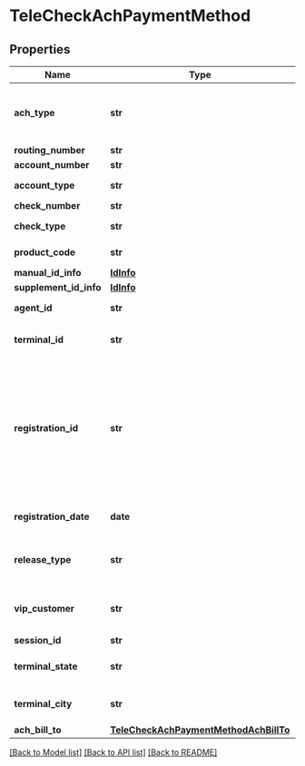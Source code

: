 # TeleCheckAchPaymentMethod

## Properties
Name | Type | Description | Notes
------------ | ------------- | ------------- | -------------
**ach_type** | **str** | ACH application type values will be one of either TeleCheckICAPaymentMethod or TeleCheckCBPPaymentMethod. | 
**routing_number** | **str** | Bank routing number. | 
**account_number** | **str** | Bank account number. | 
**account_type** | **str** | Identifies if the account type is checking or savings. | 
**check_number** | **str** | Check number. | [optional] 
**check_type** | **str** | Identifies if the check type is personal or company. | 
**product_code** | **str** | Identifies the product code in the transaction. | [optional] 
**manual_id_info** | [**IdInfo**](IdInfo.md) |  | [optional] 
**supplement_id_info** | [**IdInfo**](IdInfo.md) |  | [optional] 
**agent_id** | **str** | Used to track the agent transaction activity. | [optional] 
**terminal_id** | **str** | Identifies the register or lane number where the original sale transaction occurred. | [optional] 
**registration_id** | **str** | Unique ID assigned by the merchant for the consumer (never recycled). It is an additional level of authentication. To use this feature, the merchant must work with TeleCheck Risk to discuss. Registration IDs must not be generated for an existing or returning consumer returns. The single registration ID must be unique per consumer. | [optional] 
**registration_date** | **date** | Date the consumer originally registered in format MMDDYYYY. | [optional] 
**release_type** | **str** | Release type is used as a risk variable to gauge risk level when the merchant is releasing the purchased merchandise. | [optional] 
**vip_customer** | **str** | Flags a transaction as a VIP order (based on merchant criteria). This field should not be sent for non-VIP orders. | [optional] 
**session_id** | **str** | Session identifier. | 
**terminal_state** | **str** | Identifies the US state or territory where the original sale transaction occurred. | [optional] 
**terminal_city** | **str** | Identifies the city where the original sale transaction occurred. | [optional] 
**ach_bill_to** | [**TeleCheckAchPaymentMethodAchBillTo**](TeleCheckAchPaymentMethodAchBillTo.md) |  | [optional] 

[[Back to Model list]](../README.md#documentation-for-models) [[Back to API list]](../README.md#documentation-for-api-endpoints) [[Back to README]](../README.md)


